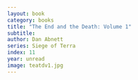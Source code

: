 ```yaml
---
layout: book
category: books
title: "The End and the Death: Volume 1"
subtitle: 
author: Dan Abnett
series: Siege of Terra
index: 11
year: unread
image: teatdv1.jpg
---
```

